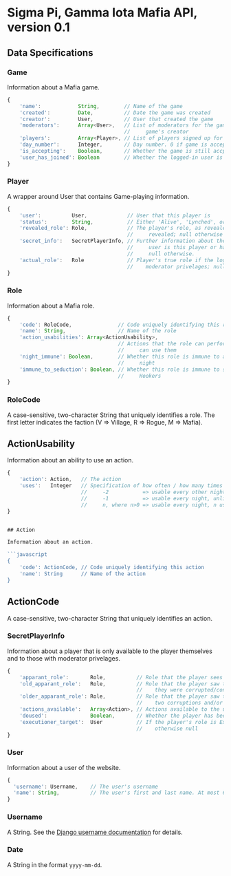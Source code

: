 
Sigma Pi, Gamma Iota Mafia API, version 0.1
===========================================

Data Specifications
-------------------

### Game

Information about a Mafia game.

```javascript
{
    'name':            String,        // Name of the game
    'created':         Date,          // Date the game was created
    'creator':         User,          // User that created the game
    'moderators':      Array<User>,   // List of moderators for the game. Does not include the
                                      //     game's creator
    'players':         Array<Player>, // List of players signed up for the game
    'day_number':      Integer,       // Day number. 0 if game is accepting players
    'is_accepting':    Boolean,       // Whether the game is still accpeting players
    'user_has_joined': Boolean        // Whether the logged-in user is signed up for this game
}
```

### Player

A wrapper around User that contains Game-playing information.

```javascript
{
    'user':          User,             // User that this player is
    'status':        String,           // Either 'Alive', 'Lynched', or 'Died at Night'
    'revealed_role': Role,             // The player's role, as revealed, if it has been
                                       //     revealed; null otherwise
    'secret_info':   SecretPlayerInfo, // Further information about the player if the logged-in
                                       //     user is this player or has moderator privelages;
                                       //     null otherwise.
    'actual_role':   Role              // Player's true role if the logged-in user has
                                       //    moderator privelages; null otherwise.
}
```

### Role

Information about a Mafia role.

```javascript
{
    'code': RoleCode,               // Code uniquely identifying this role
    'name': String,                 // Name of the role
    'action_usabilities': Array<ActionUsability>,
                                    // Actions that the role can perform and how often they can
                                    //     can use them
    'night_immune': Boolean,        // Whether this role is immune to attack and conversion at 
                                    //     night
    'immune_to_seduction': Boolean, // Whether this role is immune to seduction by Escorts and
                                    //     Hookers
}
```

### RoleCode

A case-sensitive, two-character String that uniquely identifies a role. The first letter indicates the faction (V => Village, R => Rogue, M => Mafia).

## ActionUsability

Information about an ability to use an action.

```javascript
{
    'action': Action,   // The action
    'uses':   Integer   // Specification of how often / how many times action can be used.
                        //     -2           => usable every other night, unlimited uses
                        //     -1           => usable every night, unlimited uses
                        //     n, where n>0 => usable every night, n uses
}


## Action

Information about an action.

```javascript
{
    'code': ActionCode, // Code uniquely identifying this action
    'name': String      // Name of the action
}
```

## ActionCode

A case-sensitive, two-character String that uniquely identifies an action.

### SecretPlayerInfo

Information about a player that is only available to the player themselves and
to those with moderator privelages.

```javascript
{
    'apparant_role':       Role,          // Role that the player sees themselves as
    'old_apparant_role':   Role,          // Role that the player saw themselves as before
                                          //    they were corrupted/converted
    'older_apparant_role': Role,          // Role that the player saw themselves as before
                                          //    two corruptions and/or conversions
    'actions_available':   Array<Action>, // Actions available to the user this (coming) night
    'doused':              Boolean,       // Whether the player has been doused by an Arsonist
    'executioner_target':  User           // If the player's role is Executioner, their target;
                                          //    otherwise null
}
```

### User

Information about a user of the website.

```javascript
{
  'username': Username,    // The user's username
  'name': String,          // The user's first and last name. At most 61 characters
}
```

### Username

A String. See the [Django username documentation](https://docs.djangoproject.com/en/1.11/ref/contrib/auth/#django.contrib.auth.models.User.username)
for details.

### Date

A String in the format `yyyy-mm-dd`.
